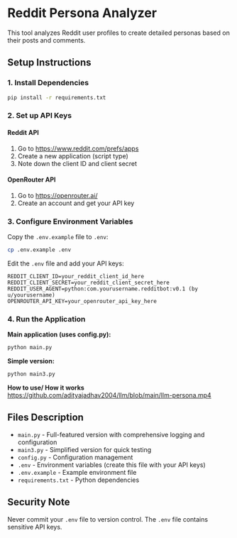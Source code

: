 # Reddit Persona Analyzer

This tool analyzes Reddit user profiles to create detailed personas based on their posts and comments.

## Setup Instructions

### 1. Install Dependencies
```bash
pip install -r requirements.txt
```

### 2. Set up API Keys

#### Reddit API
1. Go to https://www.reddit.com/prefs/apps
2. Create a new application (script type)
3. Note down the client ID and client secret

#### OpenRouter API
1. Go to https://openrouter.ai/
2. Create an account and get your API key

### 3. Configure Environment Variables

Copy the `.env.example` file to `.env`:
```bash
cp .env.example .env
```

Edit the `.env` file and add your API keys:
```
REDDIT_CLIENT_ID=your_reddit_client_id_here
REDDIT_CLIENT_SECRET=your_reddit_client_secret_here
REDDIT_USER_AGENT=python:com.yourusername.redditbot:v0.1 (by u/yourusername)
OPENROUTER_API_KEY=your_openrouter_api_key_here
```

### 4. Run the Application

**Main application (uses config.py):**
```bash
python main.py
```

**Simple version:**
```bash
python main3.py
```
**How to use/ How it works**
https://github.com/adityajadhav2004/llm/blob/main/llm-persona.mp4
## Files Description

- `main.py` - Full-featured version with comprehensive logging and configuration
- `main3.py` - Simplified version for quick testing
- `config.py` - Configuration management
- `.env` - Environment variables (create this file with your API keys)
- `.env.example` - Example environment file
- `requirements.txt` - Python dependencies

## Security Note

Never commit your `.env` file to version control. The `.env` file contains sensitive API keys.
